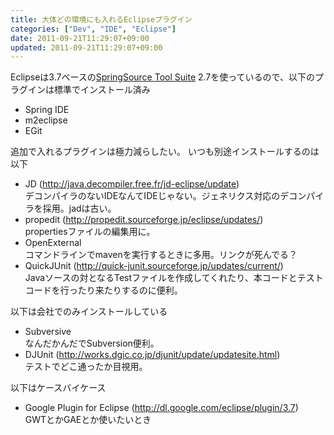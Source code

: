 ```yaml
---
title: 大体どの環境にも入れるEclipseプラグイン
categories: ["Dev", "IDE", "Eclipse"]
date: 2011-09-21T11:29:07+09:00
updated: 2011-09-21T11:29:07+09:00
---
```


Eclipseは3.7ベースの[SpringSource Tool Suite][1] 2.7を使っているので、以下のプラグインは標準でインストール済み

 - Spring IDE
 - m2eclipse
 - EGit

追加で入れるプラグインは極力減らしたい。
いつも別途インストールするのは以下

 - JD (http://java.decompiler.free.fr/jd-eclipse/update) <br> デコンパイラのないIDEなんてIDEじゃない。ジェネリクス対応のデコンパイラを採用。jadは古い。
 - propedit (http://propedit.sourceforge.jp/eclipse/updates/) <br> propertiesファイルの編集用に。
 - OpenExternal <br> コマンドラインでmavenを実行するときに多用。リンクが死んでる？
 - QuickJUnit (http://quick-junit.sourceforge.jp/updates/current/) <br> Javaソースの対となるTestファイルを作成してくれたり、本コードとテストコードを行ったり来たりするのに便利。

以下は会社でのみインストールしている

 - Subversive <br> なんだかんだでSubversion便利。
 - DJUnit (http://works.dgic.co.jp/djunit/update/updatesite.html) <br> テストでどこ通ったか目視用。

以下はケースバイケース

 - Google Plugin for Eclipse  (http://dl.google.com/eclipse/plugin/3.7) <br> GWTとかGAEとか使いたいとき


  [1]: http://www.springsource.com/developer/sts
